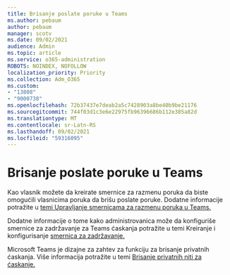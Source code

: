 ```yaml
---
title: Brisanje poslate poruke u Teams
ms.author: pebaum
author: pebaum
manager: scotv
ms.date: 09/02/2021
audience: Admin
ms.topic: article
ms.service: o365-administration
ROBOTS: NOINDEX, NOFOLLOW
localization_priority: Priority
ms.collection: Adm_O365
ms.custom:
- "13808"
- "9000738"
ms.openlocfilehash: 72b37437e7deab2a5c7428903a8be40b9be21176
ms.sourcegitcommit: 744f03d1c3e6e22975fb96396686b112e385a82d
ms.translationtype: MT
ms.contentlocale: sr-Latn-RS
ms.lasthandoff: 09/02/2021
ms.locfileid: "59316095"
---
```

# <a name="delete-a-sent-message-in-teams"></a>Brisanje poslate poruke u Teams

Kao vlasnik možete da kreirate [](https://admin.teams.microsoft.com/policies/messaging) smernice za razmenu poruka da biste omogućili vlasnicima poruka da brišu poslate poruke. Dodatne informacije potražite u [temi Upravljanje smernicama za razmenu poruka u Teams.](https://docs.microsoft.com/microsoftteams/messaging-policies-in-teams)

Dodatne informacije o tome kako administrovanica može da konfiguriše smernice za zadržavanje za Teams ćaskanja potražite u temi Kreiranje i konfigurisanje [smernica za zadržavanje.](https://docs.microsoft.com/microsoft-365/compliance/create-retention-policies) 

Microsoft Teams je dizajne za zahtev za funkciju za brisanje privatnih ćaskanja. Više informacija potražite u temi [Brisanje privatnih niti za ćaskanje.](https://microsoftteams.uservoice.com/forums/555103-public/suggestions/33535006-delete-private-chat-threads)